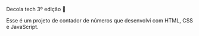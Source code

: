 Decola tech 3º edição :orange_book:

Esse é um projeto de contador de números que desenvolvi com HTML, CSS e JavaScript.
